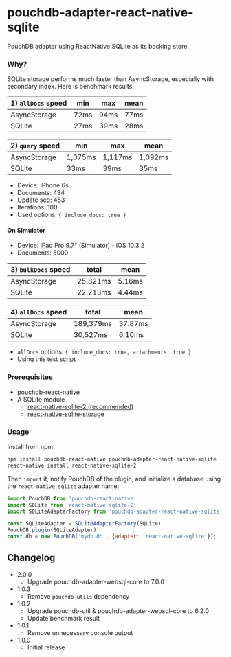 pouchdb-adapter-react-native-sqlite
======

PouchDB adapter using ReactNative SQLite as its backing store.

### Why?

SQLite storage performs much faster than AsyncStorage, especially with secondary index.
Here is benchmark results:

| 1) `allDocs` speed | min  | max  | mean |
|---------------|------|------|------|
| AsyncStorage  | 72ms | 94ms | 77ms |
| SQLite        | 27ms | 39ms | 28ms |

| 2) `query` speed   | min    | max    | mean   |
|---------------|---------|---------|---------|
| AsyncStorage  | 1,075ms | 1,117ms | 1,092ms |
| SQLite        | 33ms    | 39ms    | 35ms    |

 * Device: iPhone 6s
 * Documents: 434
 * Update seq: 453
 * Iterations: 100
 * Used options: `{ include_docs: true }`

#### On Simulator

 * Device: iPad Pro 9.7" (Simulator) - iOS 10.3.2
 * Documents: 5000

| 3) `bulkDocs` speed   | total    | mean   |
|---------------|----------|--------|
| AsyncStorage  | 25.821ms | 5.16ms |
| SQLite        | 22.213ms | 4.44ms |

| 4) `allDocs` speed   | total    | mean   |
|---------------|-----------|---------|
| AsyncStorage  | 189,379ms | 37.87ms |
| SQLite        | 30,527ms  | 6.10ms  |

 * `allDocs` options: `{ include_docs: true, attachments: true }`
 * Using this test [script](https://gist.github.com/hnq90/972f6597a0927f45d9075b8627892783)

### Prerequisites

- [pouchdb-react-native](https://github.com/stockulus/pouchdb-react-native)
- A SQLite module
  - [react-native-sqlite-2 (recommended)](https://github.com/noradaiko/react-native-sqlite-2)
  - [react-native-sqlite-storage](https://github.com/andpor/react-native-sqlite-storage)

### Usage

Install from npm:

```bash
npm install pouchdb-react-native pouchdb-adapter-react-native-sqlite --save
react-native install react-native-sqlite-2
```

Then `import` it, notify PouchDB of the plugin, and initialize a database using the `react-native-sqlite` adapter name:

```js
import PouchDB from 'pouchdb-react-native'
import SQLite from 'react-native-sqlite-2'
import SQLiteAdapterFactory from 'pouchdb-adapter-react-native-sqlite'

const SQLiteAdapter = SQLiteAdapterFactory(SQLite)
PouchDB.plugin(SQLiteAdapter)
const db = new PouchDB('mydb.db', {adapter: 'react-native-sqlite'});
```

## Changelog

- 2.0.0
  + Upgrade pouchdb-adapter-websql-core to 7.0.0
- 1.0.3
  + Remove `pouchdb-utils` dependency
- 1.0.2
  + Upgrade pouchdb-util & pouchdb-adapter-websql-core to 6.2.0
  + Update benchmark result
- 1.0.1
  + Remove unnecessary console output
- 1.0.0
  + Initial release
